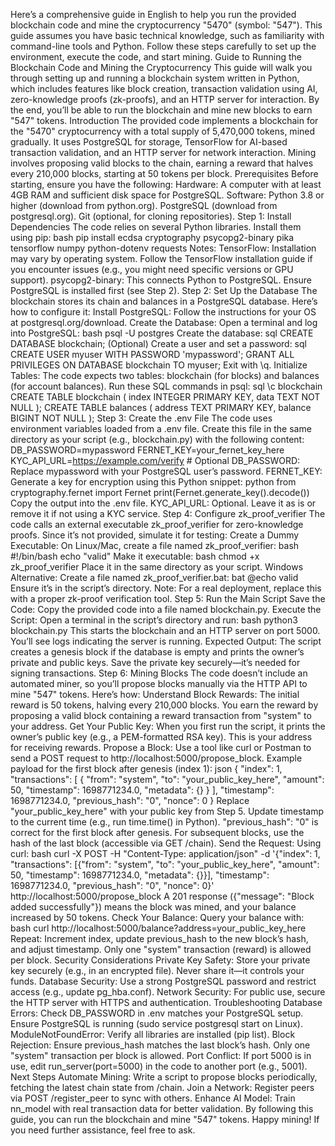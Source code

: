 Here’s a comprehensive guide in English to help you run the provided blockchain code and mine the cryptocurrency "5470" (symbol: "547"). This guide assumes you have basic technical knowledge, such as familiarity with command-line tools and Python. Follow these steps carefully to set up the environment, execute the code, and start mining.
Guide to Running the Blockchain Code and Mining the Cryptocurrency
This guide will walk you through setting up and running a blockchain system written in Python, which includes features like block creation, transaction validation using AI, zero-knowledge proofs (zk-proofs), and an HTTP server for interaction. By the end, you’ll be able to run the blockchain and mine new blocks to earn "547" tokens.
Introduction
The provided code implements a blockchain for the "5470" cryptocurrency with a total supply of 5,470,000 tokens, mined gradually. It uses PostgreSQL for storage, TensorFlow for AI-based transaction validation, and an HTTP server for network interaction. Mining involves proposing valid blocks to the chain, earning a reward that halves every 210,000 blocks, starting at 50 tokens per block.
Prerequisites
Before starting, ensure you have the following:
Hardware: A computer with at least 4GB RAM and sufficient disk space for PostgreSQL.
Software:
Python 3.8 or higher (download from python.org).
PostgreSQL (download from postgresql.org).
Git (optional, for cloning repositories).
Step 1: Install Dependencies
The code relies on several Python libraries. Install them using pip:
bash
pip install ecdsa cryptography psycopg2-binary pika tensorflow numpy python-dotenv requests
Notes:
TensorFlow: Installation may vary by operating system. Follow the TensorFlow installation guide if you encounter issues (e.g., you might need specific versions or GPU support).
psycopg2-binary: This connects Python to PostgreSQL. Ensure PostgreSQL is installed first (see Step 2).
Step 2: Set Up the Database
The blockchain stores its chain and balances in a PostgreSQL database. Here’s how to configure it:
Install PostgreSQL:
Follow the instructions for your OS at postgresql.org/download.
Create the Database:
Open a terminal and log into PostgreSQL:
bash
psql -U postgres
Create the database:
sql
CREATE DATABASE blockchain;
(Optional) Create a user and set a password:
sql
CREATE USER myuser WITH PASSWORD 'mypassword';
GRANT ALL PRIVILEGES ON DATABASE blockchain TO myuser;
Exit with \q.
Initialize Tables:
The code expects two tables: blockchain (for blocks) and balances (for account balances). Run these SQL commands in psql:
sql
\c blockchain
CREATE TABLE blockchain (
    index INTEGER PRIMARY KEY,
    data TEXT NOT NULL
);
CREATE TABLE balances (
    address TEXT PRIMARY KEY,
    balance BIGINT NOT NULL
);
Step 3: Create the .env File
The code uses environment variables loaded from a .env file. Create this file in the same directory as your script (e.g., blockchain.py) with the following content:
DB_PASSWORD=mypassword
FERNET_KEY=your_fernet_key_here
KYC_API_URL=https://example.com/verify  # Optional
DB_PASSWORD: Replace mypassword with your PostgreSQL user’s password.
FERNET_KEY: Generate a key for encryption using this Python snippet:
python
from cryptography.fernet import Fernet
print(Fernet.generate_key().decode())
Copy the output into the .env file.
KYC_API_URL: Optional. Leave it as is or remove it if not using a KYC service.
Step 4: Configure zk_proof_verifier
The code calls an external executable zk_proof_verifier for zero-knowledge proofs. Since it’s not provided, simulate it for testing:
Create a Dummy Executable:
On Linux/Mac, create a file named zk_proof_verifier:
bash
#!/bin/bash
echo "valid"
Make it executable:
bash
chmod +x zk_proof_verifier
Place it in the same directory as your script.
Windows Alternative:
Create a file named zk_proof_verifier.bat:
bat
@echo valid
Ensure it’s in the script’s directory.
Note: For a real deployment, replace this with a proper zk-proof verification tool.
Step 5: Run the Main Script
Save the Code:
Copy the provided code into a file named blockchain.py.
Execute the Script:
Open a terminal in the script’s directory and run:
bash
python3 blockchain.py
This starts the blockchain and an HTTP server on port 5000. You’ll see logs indicating the server is running.
Expected Output:
The script creates a genesis block if the database is empty and prints the owner’s private and public keys. Save the private key securely—it’s needed for signing transactions.
Step 6: Mining Blocks
The code doesn’t include an automated miner, so you’ll propose blocks manually via the HTTP API to mine "547" tokens. Here’s how:
Understand Block Rewards:
The initial reward is 50 tokens, halving every 210,000 blocks.
You earn the reward by proposing a valid block containing a reward transaction from "system" to your address.
Get Your Public Key:
When you first run the script, it prints the owner’s public key (e.g., a PEM-formatted RSA key). This is your address for receiving rewards.
Propose a Block:
Use a tool like curl or Postman to send a POST request to http://localhost:5000/propose_block.
Example payload for the first block after genesis (index 1):
json
{
  "index": 1,
  "transactions": [
    {
      "from": "system",
      "to": "your_public_key_here",
      "amount": 50,
      "timestamp": 1698771234.0,
      "metadata": {}
    }
  ],
  "timestamp": 1698771234.0,
  "previous_hash": "0",
  "nonce": 0
}
Replace "your_public_key_here" with your public key from Step 5.
Update timestamp to the current time (e.g., run time.time() in Python).
"previous_hash": "0" is correct for the first block after genesis. For subsequent blocks, use the hash of the last block (accessible via GET /chain).
Send the Request:
Using curl:
bash
curl -X POST -H "Content-Type: application/json" -d '{"index": 1, "transactions": [{"from": "system", "to": "your_public_key_here", "amount": 50, "timestamp": 1698771234.0, "metadata": {}}], "timestamp": 1698771234.0, "previous_hash": "0", "nonce": 0}' http://localhost:5000/propose_block
A 201 response ({"message": "Block added successfully"}) means the block was mined, and your balance increased by 50 tokens.
Check Your Balance:
Query your balance with:
bash
curl http://localhost:5000/balance?address=your_public_key_here
Repeat:
Increment index, update previous_hash to the new block’s hash, and adjust timestamp. Only one "system" transaction (reward) is allowed per block.
Security Considerations
Private Key Safety: Store your private key securely (e.g., in an encrypted file). Never share it—it controls your funds.
Database Security: Use a strong PostgreSQL password and restrict access (e.g., update pg_hba.conf).
Network Security: For public use, secure the HTTP server with HTTPS and authentication.
Troubleshooting
Database Errors:
Check DB_PASSWORD in .env matches your PostgreSQL setup.
Ensure PostgreSQL is running (sudo service postgresql start on Linux).
ModuleNotFoundError:
Verify all libraries are installed (pip list).
Block Rejection:
Ensure previous_hash matches the last block’s hash.
Only one "system" transaction per block is allowed.
Port Conflict:
If port 5000 is in use, edit run_server(port=5000) in the code to another port (e.g., 5001).
Next Steps
Automate Mining: Write a script to propose blocks periodically, fetching the latest chain state from /chain.
Join a Network: Register peers via POST /register_peer to sync with others.
Enhance AI Model: Train nn_model with real transaction data for better validation.
By following this guide, you can run the blockchain and mine "547" tokens. Happy mining! If you need further assistance, feel free to ask.
